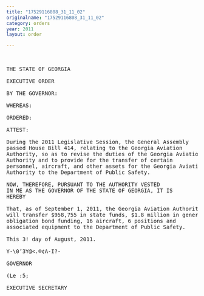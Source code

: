 ```yaml
---
title: "17529116808_31_11_02"
originalname: "17529116808_31_11_02"
category: orders
year: 2011
layout: order

---
```

<pre>
 

THE STATE OF GEORGIA

EXECUTIVE ORDER

BY THE GOVERNOR:

WHEREAS:

ORDERED:

ATTEST:

During the 2011 Legislative Session, the General Assembly
passed House Bill 414, relating to the Georgia Aviation
Authority, so as to revise the duties of the Georgia Aviation
Authority and to provide for the transfer of certain
personnel, aircraft, and other assets for the Georgia Aviation
Authority to the Department of Public Safety.

NOW, THEREFORE, PURSUANT TO THE AUTHORITY VESTED
IN ME AS THE GOVERNOR OF THE STATE OF GEORGIA, IT IS
HEREBY

That, as of September 1, 2011, the Georgia Aviation Authority
will transfer $958,755 in state funds, $1.8 million in general
obligation bond funding, 16 aircraft, 6 positions and
associated equipment to the Department of Public Safety.

This 3! day of August, 2011.

Y-\0’3Y@<.®¢A-I?-

GOVERNOR

(Le :5;

EXECUTIVE SECRETARY

</pre>
